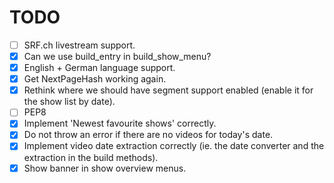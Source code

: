 # TODO

 - [ ] SRF.ch livestream support.
 - [x] Can we use build_entry in build_show_menu?
 - [x] English + German language support.
 - [x] Get NextPageHash working again.
 - [x] Rethink where we should have segment support enabled (enable it for the show list by date).
 - [ ] PEP8
 - [x] Implement 'Newest favourite shows' correctly.
 - [x] Do not throw an error if there are no videos for today's date.
 - [x] Implement video date extraction correctly (ie. the date converter and the extraction in the build methods).
 - [x] Show banner in show overview menus.